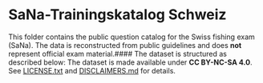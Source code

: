 # SaNa-Trainingskatalog Schweiz

This folder contains the public question catalog for the Swiss fishing exam (SaNa).
The data is reconstructed from public guidelines and does **not** represent official exam material.#### The dataset is structured as described below:
The dataset is made available under **CC BY-NC-SA 4.0**.
See [LICENSE.txt](../../LICENSE.txt) and [DISCLAIMERS.md](../../DISCLAIMERS.md) for details.

